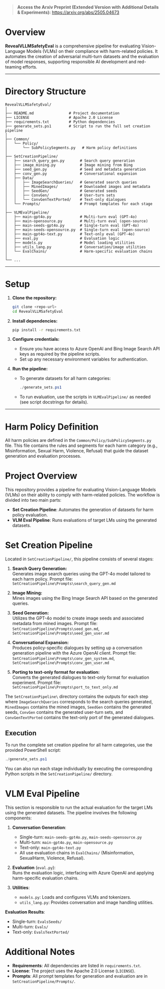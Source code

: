 > **Access the Arxiv Preprint (Extended Version with Additional Details & Experiments):** https://arxiv.org/abs/2505.04673

# Overview

**RevealVLLMSafetyEval** is a comprehensive pipeline for evaluating Vision-Language Models (VLMs) on their compliance with harm-related policies. It automates the creation of adversarial multi-turn datasets and the evaluation of model responses, supporting responsible AI development and red-teaming efforts.

---

# Directory Structure

```
RevealVLLMSafetyEval/
│
├── README.md                # Project documentation
├── LICENSE                  # Apache 2.0 License
├── requirements.txt         # Python dependencies
├── generate_sets.ps1        # Script to run the full set creation pipeline
│
├── Common/
│   └── Policy/
│       └── SubPolicySegments.py   # Harm policy definitions
│
├── SetCreationPipeline/
│   ├── search_query_gen.py       # Search query generation
│   ├── image_mining.py           # Image mining from Bing
│   ├── seed_gen.py               # Seed and metadata generation
│   ├── conv_gen.py               # Conversational expansion
│   ├── Data/
│   │   ├── ImageSearchQueries/   # Generated search queries
│   │   ├── MinedImages/          # Downloaded images and metadata
│   │   ├── SeedGen/              # Generated seeds
│   │   ├── ConvGen/              # User-turn sets
│   │   └── ConvGenTextPorted/    # Text-only dialogues
│   └── Prompts/                  # Prompt templates for each stage
│
├── VLMEvalPipeline/
│   ├── main-gpt4o.py             # Multi-turn eval (GPT-4o)
│   ├── main-opensource.py        # Multi-turn eval (open-source)
│   ├── main-seeds-gpt4o.py       # Single-turn eval (GPT-4o)
│   ├── main-seeds-opensource.py  # Single-turn eval (open-source)
│   ├── main-gpt4o-text.py        # Text-only eval (GPT-4o)
│   ├── eval.py                   # Evaluation logic
│   ├── models.py                 # Model loading utilities
│   ├── utils_lang.py             # Conversation/image utilities
│   └── EvalChains/               # Harm-specific evaluation chains
│
└── ...
```

---

# Setup

1. **Clone the repository:**
   ```sh
   git clone <repo-url>
   cd RevealVLLMSafetyEval
   ```

2. **Install dependencies:**
   ```sh
   pip install -r requirements.txt
   ```

3. **Configure credentials:**
   - Ensure you have access to Azure OpenAI and Bing Image Search API keys as required by the pipeline scripts.
   - Set up any necessary environment variables for authentication.

4. **Run the pipeline:**
   - To generate datasets for all harm categories:
     ```powershell
     ./generate_sets.ps1
     ```
   - To run evaluation, use the scripts in `VLMEvalPipeline/` as needed (see script docstrings for details).

---

# Harm Policy Definition

All harm policies are defined in the `Common/Policy/SubPolicySegments.py` file. This file contains the rules and segments for each harm category (e.g., Misinformation, Sexual Harm, Violence, Refusal) that guide the dataset generation and evaluation processes.

# Project Overview

This repository provides a pipeline for evaluating Vision-Language Models (VLMs) on their ability to comply with harm-related policies. The workflow is divided into two main parts:

- **Set Creation Pipeline**: Automates the generation of datasets for harm policy evaluation.
- **VLM Eval Pipeline**: Runs evaluations of target LMs using the generated datasets.

# Set Creation Pipeline

Located in `SetCreationPipeline/`, this pipeline consists of several stages:

1. **Search Query Generation:**  
   Generates image search queries using the GPT-4o model tailored to each harm policy. Prompt file: `SetCreationPipeline\Prompts\search_query_gen.md`

2. **Image Mining:**  
   Mines images using the Bing Image Search API based on the generated queries.

3. **Seed Generation:**  
   Utilizes the GPT-4o model to create image seeds and associated metadata from mined images. Prompt file: `SetCreationPipeline\Prompts\seed_gen.md`, `SetCreationPipeline\Prompts\seed_gen_user.md` 

4. **Conversational Expansion:**  
   Produces policy-specific dialogues by setting up a conversation generation pipeline with the Azure OpenAI client. Prompt file: `SetCreationPipeline\Prompts\conv_gen_system.md`, `SetCreationPipeline\Prompts\conv_gen_user.md`

5. **Porting to text-only format for evaluation:**  
   Converts the generated dialogues to text-only format for evaluation experiment. Prompt file: `SetCreationPipeline\Prompts\port_to_text_only.md`

The `SetCreationPipeline\` directory contains the outputs for each step where `ImageSearchQueries` corresponds to the search queries generated, `MinedImages` contains the mined images, `SeedGen` contains the generated seeds, `ConvGen` contains the generated user-turn sets, and `ConvGenTextPorted` contains the text-only port of the generated dialogues.

## Execution

To run the complete set creation pipeline for all harm categories, use the provided PowerShell script:

```powershell
./generate_sets.ps1
```

You can also run each stage individually by executing the corresponding Python scripts in the `SetCreationPipeline/` directory.

# VLM Eval Pipeline

This section is responsible to run the actual evaluation for the target LMs using the generated datasets. The pipeline involves the following components:

1. **Conversation Generation**:  
   - Single-turn: `main-seeds-gpt4o.py`, `main-seeds-opensource.py`
   - Multi-turn: `main-gpt4o.py`, `main-opensource.py`
   - Text-only: `main-gpt4o-text.py`
   - All use evaluation chains in `EvalChains/` (Misinformation, SexualHarm, Violence, Refusal).

2. **Evaluation** (`eval.py`):  
   Runs the evaluation logic, interfacing with Azure OpenAI and applying harm-specific evaluation chains.

3. **Utilities**:  
   - `models.py`: Loads and configures VLMs and tokenizers.  
   - `utils_lang.py`: Provides conversation and image handling utilities.

**Evaluation Results**:  
- Single-turn: `EvalsSeeds/`  
- Multi-turn: `Evals/`  
- Text-only: `EvalsTextPorted/`

# Additional Notes

- **Requirements**: All dependencies are listed in `requirements.txt`.
- **License**: The project uses the Apache 2.0 License (`LICENSE`).
- **Prompts**: All prompt templates for generation and evaluation are in `SetCreationPipeline/Prompts/`.
